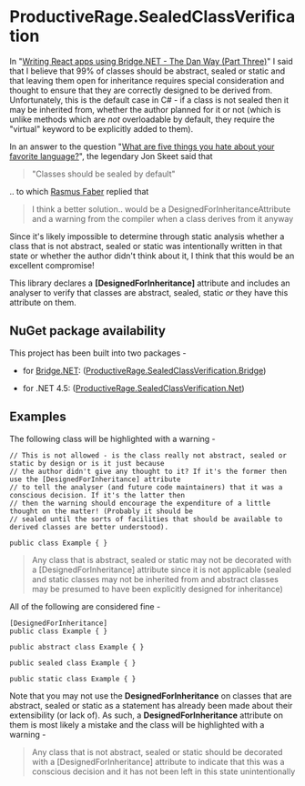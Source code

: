 # ProductiveRage.SealedClassVerification

In "[Writing React apps using Bridge.NET - The Dan Way (Part Three)](http://www.productiverage.com/writing-react-apps-using-bridgenet-the-dan-way-part-three)" I said that I believe that 99% of classes should be abstract, sealed or static and that leaving them open for inheritance requires special consideration and thought to ensure that they are correctly designed to be derived from. Unfortunately, this is the default case in C# - if a class is not sealed then it may be inherited from, whether the author planned for it or not (which is unlike methods which are *not* overloadable by default, they require the "virtual" keyword to be explicitly added to them).

In an answer to the question "[What are five things you hate about your favorite language?](http://stackoverflow.com/a/282342/3813189)", the legendary Jon Skeet said that

> "Classes should be sealed by default"

.. to which [Rasmus Faber](http://stackoverflow.com/users/5542/rasmus-faber) replied that 

>  I think a better solution.. would be a DesignedForInheritanceAttribute and a warning from the compiler when a class derives from it anyway

Since it's likely impossible to determine through static analysis whether a class that is not abstract, sealed or static was intentionally written in that state or whether the author didn't think about it, I think that this would be an excellent compromise!

This library declares a **[DesignedForInheritance]** attribute and includes an analyser to verify that classes are abstract, sealed, static *or* they have this attribute on them.

## NuGet package availability

This project has been built into two packages -

* for [Bridge.NET](http://bridge.net/): ([ProductiveRage.SealedClassVerification.Bridge](https://www.nuget.org/packages/ProductiveRage.SealedClassVerification.Bridge))

* for .NET 4.5: ([ProductiveRage.SealedClassVerification.Net](https://www.nuget.org/packages/ProductiveRage.SealedClassVerification.Net))

## Examples

The following class will be highlighted with a warning -

	// This is not allowed - is the class really not abstract, sealed or static by design or is it just because
	// the author didn't give any thought to it? If it's the former then use the [DesignedForInheritance] attribute
	// to tell the analyser (and future code maintainers) that it was a conscious decision. If it's the latter then
	// then the warning should encourage the expenditure of a little thought on the matter! (Probably it should be
	// sealed until the sorts of facilities that should be available to derived classes are better understood).
	
	public class Example { }
	
> Any class that is abstract, sealed or static may not be decorated with a [DesignedForInheritance] attribute since it is not applicable (sealed and static classes may not be inherited from and abstract classes may be presumed to have been explicitly designed for inheritance)
	
All of the following are considered fine -

	[DesignedForInheritance]
	public class Example { }

	public abstract class Example { }

	public sealed class Example { }

	public static class Example { }

Note that you may not use the **DesignedForInheritance** on classes that are abstract, sealed or static as a statement has already been made about their extensibility (or lack of). As such, a **DesignedForInheritance** attribute on them is most likely a mistake and the class will be highlighted with a warning -

> Any class that is not abstract, sealed or static should be decorated with a [DesignedForInheritance] attribute to indicate that this was a conscious decision and it has not been left in this state unintentionally